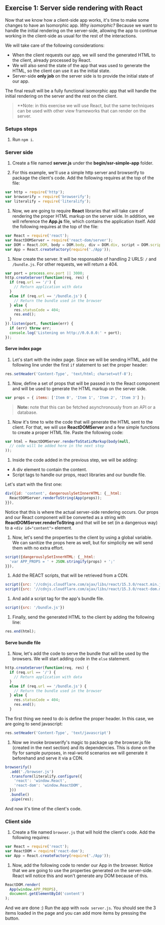 ## Exercise 1: Server side rendering with React

Now that we know how a client-side app works, it's time to make some changes to have an Isomorphic app. *Why isomorphic?* Because we want to handle the initial rendering on the server-side, allowing the app to continue working in the client-side as usual for the rest of the interactions.

We will take care of the following considerations:

* When the client requests our app, we will send the generated HTML to the client, already processed by React.
* We will also send the state of the app that was used to generate the HTML, so the client can use it as the initial state.
* Server-side **only job** on the server side is to provide the initial state of our app.

The final result will be a fully functional isomorphic app that will handle the initial rendering on the server and the rest on the client.

> **Note: in this exercise we will use React, but the same techniques can be used with other view frameworks that can render on the server.

### Setups steps

1. Run `npm i`.

### Server side

1. Create a file named **server.js** under the **begin/ssr-simple-app** folder.

1. For this example, we'll use a simple http server and browserify to package the client's code. Add the following requires at the top of the file:

  ```js
  var http = require('http');
  var browserify = require('browserify');
  var literalify = require('literalify');
  ```

1. Now, we are going to require **React** libraries that will take care of rendering the proper HTML markup on the server side. In addition, we will reference the **App.js** file, which contains the application itself. Add the following requires at the top of the file:

  ```js
  var React = require('react');
  var ReactDOMServer = require('react-dom/server');
  var DOM = React.DOM, body = DOM.body, div = DOM.div, script = DOM.script;
  var App = React.createFactory(require('./App'));
  ```

1. Now create the server. It will be responsable of handling 2 URLS: `/` and `/bundle.js`. For other requests, we will return a 404.

  ```js
  var port = process.env.port || 3000;
  http.createServer(function(req, res) {
    if (req.url == '/') {
      // Return application with data
    }
    else if (req.url == '/bundle.js') {
      // Return the bundle used in the browser
    } else {
      res.statusCode = 404;
      res.end();
    }
  }).listen(port, function(err) {
    if (err) throw err;
    console.log('Listening on http://0.0.0.0:' + port);
  });
  ```

#### Serve index page

1. Let's start with the index page. Since we will be sending HTML, add the following line under the first `if` statement to set the proper header:

  ```js
  res.setHeader('Content-Type', 'text/html; charset=utf-8');
  ```

1. Now, define a set of props that will be passed in to the React component and will be used to generate the HTML markup on the server side.

  ```js
  var props = { items: ['Item 0', 'Item 1', 'Item 2', 'Item 3'] };
  ```

> **Note:** note that this can be fetched asynchronously from an API or a database.

1. Now it's time to wite the code that will generate the HTML sent to the client. For that, we will use **ReactDOMServer** and a few simple functions to create a proper HTML file.
Paste the following code:

  ```js
  var html = ReactDOMServer.renderToStaticMarkup(body(null,
    // code will be added here in the next step
  ));
  ```

1. Inside the code added in the previous step, we will be adding:

  * A div element to contain the content.
  * Script tags to handle our props, react libraries and our bundle file.

  Let's start with the first one:

  ```js
  div({id: 'content', dangerouslySetInnerHTML: {__html:
    ReactDOMServer.renderToString(App(props));
  }}),
  ```

  Notice that this is where the actual server-side rendering occurs. Our props and our React component will be converted as a string with **ReactDOMServer.renderToString** and that will be set (in a dangerous way) to a `<div id="content">` element.

1. Now, let's send the properties to the client by using a global variable. We can sanitize the props here as well, but for simplicity we will send them with no extra effort.

  ```js
  script({dangerouslySetInnerHTML: {__html:
    'var APP_PROPS = ' + JSON.stringify(props) + ';'
  }}),
  ```

1. Add the REACT scripts, that will be retrieved from a CDN.

  ```js
  script({src: '//cdnjs.cloudflare.com/ajax/libs/react/15.3.0/react.min.js'}),
  script({src: '//cdnjs.cloudflare.com/ajax/libs/react/15.3.0/react-dom.min.js'}),
  ```

1. And add a script tag for the app's bundle file.

  ```js
  script({src: '/bundle.js'})
  ```

1. Finally, send the generated HTML to the client by adding the following line:

  ```js
  res.end(html);
  ```

#### Serve bundle file

1. Now, let's add the code to serve the bundle that will be used by the browsers. We will start adding code in the `else` statement.

  ```js
  http.createServer(function(req, res) {
    if (req.url == '/') {
      // Return application with data
    }
    else if (req.url == '/bundle.js') {
      // Return the bundle used in the browser
    } else {
      res.statusCode = 404;
      res.end();
    }
  ```

The first thing we need to do is define the proper header. In this case, we are going to send javascript:

  ```js
  res.setHeader('Content-Type', 'text/javascript')
  ```

1. Now we invoke browserify's magic to package up the browser.js file (created in the next section) and its dependencies.
This is done on the fly for sample purposes, in real-world scenarios we will generate it beforehand and serve it via a CDN.

  ```js
  browserify()
    .add('./browser.js')
    .transform(literalify.configure({
      'react': 'window.React',
      'react-dom': 'window.ReactDOM',
    }))
    .bundle()
    .pipe(res);
  ```

  And now it's time of the client's code.

### Client side

1. Create a file named `browser.js` that will hold the client's code. Add the following requires:

  ```js
  var React = require('react');
  var ReactDOM = require('react-dom');
  var App = React.createFactory(require('./App'));
  ```

1. Now, add the following code to render our App in the browser. Notice that we are going to use the properties generated on the server-side. React will notice this and won't generate any DOM because of this.

  ```js
  ReactDOM.render(
    App(window.APP_PROPS),
    document.getElementById('content')
  );
  ```

  And we are done :) Run the app with `node server.js`. You should see the 3 items loaded in the page and you can add more items by pressing the button.
